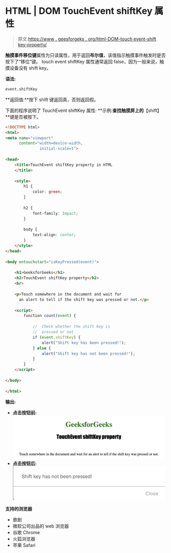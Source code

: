 # HTML | DOM TouchEvent shiftKey 属性

> 原文:[https://www . geesforgeks . org/html-DOM-touch event-shift key-property/](https://www.geeksforgeeks.org/html-dom-touchevent-shiftkey-property/)

**触摸事件移位键**属性为只读属性，用于返回**布尔值**，该值指示触摸事件触发时是否按下了“移位”键。
touch event shiftKey 属性通常返回 false，因为一般来说，触摸设备没有 shift key。

**语法:**

```html
event.shiftKey
```

**返回值:**按下 shift 键返回真，否则返回假。

下面的程序说明了 TouchEvent shiftKey 属性:
**示例:**查找触摸屏上的**【shift】**键是否被按下。

```html
<!DOCTYPE html>
<html>
<meta name="viewport" 
      content="width=device-width, 
               initial-scale=1">

<head>
    <title>TouchEvent shiftKey property in HTML
    </title>

    <style>
        h1 {
            color: green;
        }

        h2 {
            font-family: Impact;
        }

        body {
            text-align: center;
        }
    </style>
</head>

<body ontouchstart="isKeyPressed(event)">

    <h1>GeeksforGeeks</h1>
    <h2>TouchEvent shiftKey property</h2>
    <br>

    <p>Touch somewhere in the document and wait for
      an alert to tell if the shift key was pressed or not.</p>

    <script>
        function count(event) {

            //  Check whether the shift key is 
            //  pressed or not
            if (event.shiftKey) {
                alert("Shift key has been pressed!");
            } else {
                alert("Shift key has not been pressed!");
            }
        }
    </script>

</body>

</html>
```

**输出:**

*   **点击按钮前:**
    ![](img/f3a5a4d39a720acf8d4b3db7a78c0ef8.png)
*   **点击按钮后:**
    ![](img/998d49e93587bdc00c8c20fe601c2320.png)

**支持的浏览器**

*   歌剧
*   微软公司出品的 web 浏览器
*   谷歌 Chrome
*   火狐浏览器
*   苹果 Safari